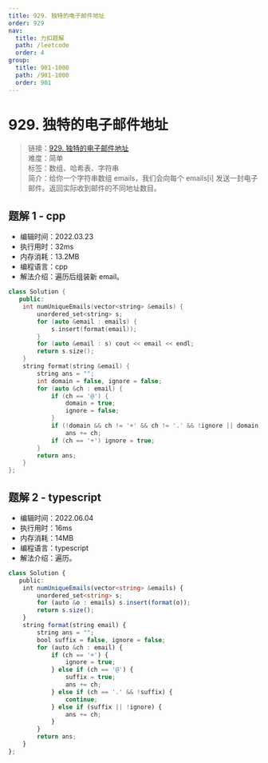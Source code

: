 ```yaml
---
title: 929. 独特的电子邮件地址
order: 929
nav:
  title: 力扣题解
  path: /leetcode
  order: 4
group:
  title: 901-1000
  path: /901-1000
  order: 901
---
```


# 929. 独特的电子邮件地址

> 链接：[929. 独特的电子邮件地址](https://leetcode-cn.com/problems/unique-email-addresses/)  
> 难度：简单  
> 标签：数组、哈希表、字符串  
> 简介：给你一个字符串数组 emails，我们会向每个 emails[i] 发送一封电子邮件。返回实际收到邮件的不同地址数目。

## 题解 1 - cpp

- 编辑时间：2022.03.23
- 执行用时：32ms
- 内存消耗：13.2MB
- 编程语言：cpp
- 解法介绍：遍历后组装新 email。

```cpp
class Solution {
   public:
    int numUniqueEmails(vector<string> &emails) {
        unordered_set<string> s;
        for (auto &email : emails) {
            s.insert(format(email));
        }
        for (auto &email : s) cout << email << endl;
        return s.size();
    }
    string format(string &email) {
        string ans = "";
        int domain = false, ignore = false;
        for (auto &ch : email) {
            if (ch == '@') {
                domain = true;
                ignore = false;
            }
            if (!domain && ch != '+' && ch != '.' && !ignore || domain)
                ans += ch;
            if (ch == '+') ignore = true;
        }
        return ans;
    }
};
```
## 题解 2 - typescript
- 编辑时间：2022.06.04
- 执行用时：16ms
- 内存消耗：14MB
- 编程语言：typescript
- 解法介绍：遍历。
```typescript
class Solution {
   public:
    int numUniqueEmails(vector<string> &emails) {
        unordered_set<string> s;
        for (auto &o : emails) s.insert(format(o));
        return s.size();
    }
    string format(string email) {
        string ans = "";
        bool suffix = false, ignore = false;
        for (auto &ch : email) {
            if (ch == '+') {
                ignore = true;
            } else if (ch == '@') {
                suffix = true;
                ans += ch;
            } else if (ch == '.' && !suffix) {
                continue;
            } else if (suffix || !ignore) {
                ans += ch;
            }
        }
        return ans;
    }
};
```
